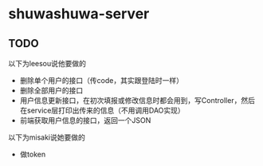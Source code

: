 # shuwashuwa-server

## TODO


以下为leesou说他要做的

- 删除单个用户的接口（传code，其实跟登陆时一样）
- 删除全部用户的接口
- 用户信息更新接口，在初次填报或修改信息时都会用到，写Controller，然后在service层打印出传来的信息（不用调用DAO实现）
- 前端获取用户信息的接口，返回一个JSON

以下为misaki说她要做的

- 做token

